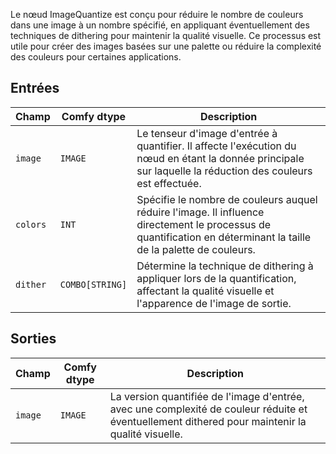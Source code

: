 Le nœud ImageQuantize est conçu pour réduire le nombre de couleurs dans une image à un nombre spécifié, en appliquant éventuellement des techniques de dithering pour maintenir la qualité visuelle. Ce processus est utile pour créer des images basées sur une palette ou réduire la complexité des couleurs pour certaines applications.

## Entrées

| Champ   | Comfy dtype | Description                                                                       |
|---------|-------------|-----------------------------------------------------------------------------------|
| `image` | `IMAGE`     | Le tenseur d'image d'entrée à quantifier. Il affecte l'exécution du nœud en étant la donnée principale sur laquelle la réduction des couleurs est effectuée. |
| `colors`| `INT`       | Spécifie le nombre de couleurs auquel réduire l'image. Il influence directement le processus de quantification en déterminant la taille de la palette de couleurs. |
| `dither`| `COMBO[STRING]` | Détermine la technique de dithering à appliquer lors de la quantification, affectant la qualité visuelle et l'apparence de l'image de sortie. |

## Sorties

| Champ | Comfy dtype | Description                                                                   |
|-------|-------------|-------------------------------------------------------------------------------|
| `image`| `IMAGE`     | La version quantifiée de l'image d'entrée, avec une complexité de couleur réduite et éventuellement dithered pour maintenir la qualité visuelle. |
